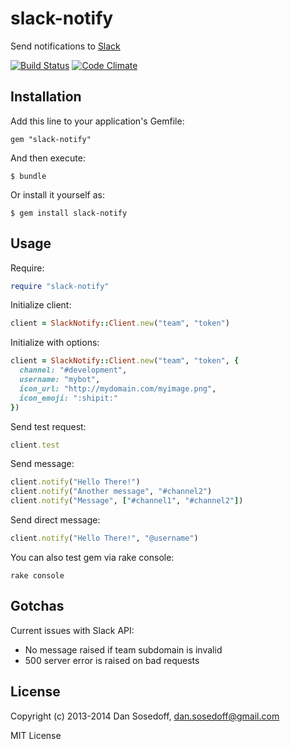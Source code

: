 # slack-notify

Send notifications to [Slack](http://slack.com/)

[![Build Status](https://travis-ci.org/sosedoff/slack-notify.png?branch=master)](https://travis-ci.org/sosedoff/slack-notify)
[![Code Climate](https://codeclimate.com/github/sosedoff/slack-notify.png)](https://codeclimate.com/github/sosedoff/slack-notify)

## Installation

Add this line to your application's Gemfile:

```
gem "slack-notify"
```

And then execute:

```
$ bundle
```

Or install it yourself as:

```
$ gem install slack-notify
```

## Usage

Require:

```ruby
require "slack-notify"
```

Initialize client:

```ruby
client = SlackNotify::Client.new("team", "token")
```

Initialize with options:

```ruby
client = SlackNotify::Client.new("team", "token", {
  channel: "#development",
  username: "mybot",
  icon_url: "http://mydomain.com/myimage.png",
  icon_emoji: ":shipit:"
})
```

Send test request:

```ruby
client.test
```

Send message:

```ruby
client.notify("Hello There!")
client.notify("Another message", "#channel2")
client.notify("Message", ["#channel1", "#channel2"])
```

Send direct message:

```ruby
client.notify("Hello There!", "@username")
```

You can also test gem via rake console:

```
rake console
```

## Gotchas

Current issues with Slack API:

- No message raised if team subdomain is invalid
- 500 server error is raised on bad requests

## License

Copyright (c) 2013-2014 Dan Sosedoff, <dan.sosedoff@gmail.com>

MIT License